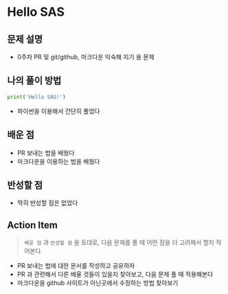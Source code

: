 # Hello SAS

## 문제 설명

* 0주차 PR 및 git/github, 마크다운 익숙해 지기 용 문제

## 나의 풀이 방법

```python
print('Hello SAS!')
```

* 파이썬을 이용해서 간단히 풀었다

## 배운 점

* PR 보내는 법을 배웠다
* 마크다운을 이용하는 법을 배웠다

## 반성할 점

* 딱히 반성할 점은 없었다

## Action Item

> `배운 점` 과 `반성할 점` 을 토대로, 다음 문제를 풀 때 어떤 점을 더 고려해서 할지 적어본다

* PR 보내는 법에 대한 문서를 작성하고 공유하자
* PR 과 관련해서 다른 배울 것들이 있을지 찾아보고, 다음 문제 풀 때 적용해본다
* 마크다운을 github 사이트가 아닌곳에서 수정하는 방법 찾아보기
